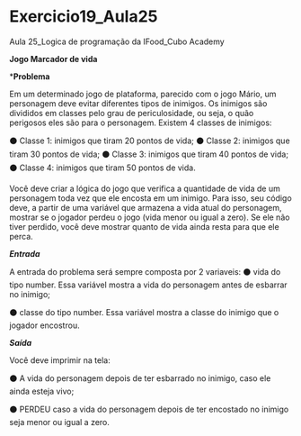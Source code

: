 # Exercicio19_Aula25
Aula 25_Logica de programação da IFood_Cubo Academy

**Jogo Marcador de vida**

***Problema**

Em um determinado jogo de plataforma, parecido com o jogo Mário, um personagem deve evitar diferentes tipos de inimigos. Os inimigos são divididos em classes pelo grau de periculosidade, ou seja, o quão perigosos eles são
para o personagem. Existem 4 classes de inimigos:

⚫ Classe 1: inimigos que tiram 20 pontos de vida;
⚫ Classe 2: inimigos que tiram 30 pontos de vida;
⚫ Classe 3: inimigos que tiram 40 pontos de vida;
⚫ Classe 4: inimigos que tiram 50 pontos de vida.

Você deve criar a lógica do jogo que verifica a quantidade de vida de um personagem toda vez que ele encosta em um inimigo. Para isso, seu código deve, a partir de uma variável que armazena a vida atual do personagem, mostrar se o jogador perdeu o jogo (vida menor ou igual a zero). Se ele não tiver perdido, você deve mostrar quanto de vida ainda resta para que ele perca.

***Entrada***

A entrada do problema será sempre composta por 2 variaveis:
⚫ vida do tipo number. Essa variável mostra a vida do personagem antes de esbarrar no inimigo;

⚫ classe do tipo number. Essa variável mostra a classe do inimigo que o jogador encostrou.

***Saída***

Você deve imprimir na tela:

⚫ A vida do personagem depois de ter esbarrado no inimigo, caso ele ainda esteja vivo;

⚫ PERDEU caso a vida do personagem depois de ter encostado no inimigo seja menor ou igual a zero.
